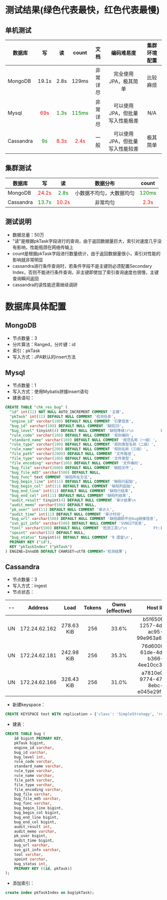 # 测试结果(绿色代表最快，红色代表最慢)
## 单机测试

| 数据库    |   写  |  读  |  count  | 文档 | 编码难易度 | 集群环境配置 |
| --------    | :-----:  | :----:   |:----:   | :----:   |:----:   |:----:|
|  MongoDB    | 19.1s     |   2.8s | 129ms | 非常详尽 | 完全使用JPA，极其简单| 比较麻烦 |
|   Mysql     |<font color=red>69s</font>     |   <font color=green>1.3s</font>  |  <font color=green>115ms</font> | 非常详尽 | 可以使用JPA，但批量写入性能极差| N/A|
|  Cassandra  |<font color=green>9s</font>    |  <font color=red>8.3s</font>      | <font color=red>2.4s</font> | 一般 | 可以使用JPA，但批量写入性能较差| 极其简单|
## 集群测试
| 数据库    |   写  |  读  | 数据分布                             |count|
| --------    | :-----:  | :----: |:-----:                      | :-----:|
|  MongoDB    |  <font color=red>24.2s</font>     |   <font color=green>2.8s</font> |  小数据不均匀，大数据均匀   |<font color=green>120ms</font>|
|  Cassandra  |  <font color=green>13.7s</font>   |  <font color=red>10.2s</font> | 非常均匀                    |<font color=red>2.3s</font>|
## 测试说明
* 数据总量：50万
* "读"是根据pkTask字段进行的查询，由于返回数据量巨大，索引对速度几乎没有影响，性能瓶颈在网络传输上
* count是根据pkTask字段进行数量统计，由于返回数据量很小，索引对性能的影响就非常明显
* cassandra进行条件查询时，若条件字段不是主键则必须配置Secondary Index，否则不能进行条件查询，非主键即使加了索引查询速度也很慢，主键查询瞬间返回
* cassandra的读性能还需继续调研
# 数据库具体配置
## MongoDB
* 节点数量：3
* 分片算法：Ranged，分片键：id
* 索引：pkTask
* 写入方式：JPA默认的insert方法

## Mysql
* 节点数量：1
* 写入方式：使用Mybatis拼接insert语句
* 建表语句：
```sql
CREATE TABLE "chk_res_bug" (
  "id" int(11) NOT NULL AUTO_INCREMENT COMMENT '主键',
  "pkTask" int(11) DEFAULT NULL COMMENT '检测任务',
  "engine_id" varchar(100) DEFAULT NULL COMMENT '引擎信息',
  "bug_id" varchar(100) DEFAULT NULL COMMENT '缺陷ID',
  "bug_level" tinyint(4) DEFAULT NULL COMMENT '缺陷等级\r\n            1 低\r\n            3 中\r\n            5 高',
  "rule_code" varchar(100) DEFAULT NULL COMMENT '规则编码',
  "standard_name" varchar(100) DEFAULT NULL COMMENT '规范名称（一级）',
  "rule_type" varchar(100) DEFAULT NULL COMMENT '规则类型名称（二级）',
  "rule_name" varchar(200) DEFAULT NULL COMMENT '规则名称（三级）',
  "file_path" varchar(2000) DEFAULT NULL COMMENT '文件路径',
  "file_type" varchar(100) DEFAULT NULL COMMENT '文件类型',
  "file_encoding" varchar(100) DEFAULT NULL COMMENT '文件编码',
  "bug_file" varchar(2000) DEFAULT NULL COMMENT '缺陷文件',
  "bug_file_md5" varchar(500) DEFAULT NULL,
  "bug_func" text COMMENT '缺陷所在方法',
  "bug_begin_line" int(11) DEFAULT NULL COMMENT '缺陷行起始',
  "bug_begin_col" int(11) DEFAULT NULL COMMENT '缺陷列起始',
  "bug_end_line" int(11) DEFAULT NULL COMMENT '缺陷行结束',
  "bug_end_col" int(11) DEFAULT NULL COMMENT '缺陷列结束',
  "audit_result" tinyint(4) DEFAULT NULL COMMENT '审计结果\n            0 未审计\n            1 低\n            3 中\n            5 高\n            6 不是问题\n            7 确认\n            8 忽略',
  "audit_memo" varchar(500) DEFAULT NULL,
  "pk_user" int(11) DEFAULT NULL COMMENT '审计人',
  "audit_time" int(11) DEFAULT NULL COMMENT '审计时间',
  "bug_url" varchar(500) DEFAULT NULL COMMENT '缺陷跟踪平台bug链接信息',
  "svn_git_info" varchar(500) DEFAULT NULL COMMENT 'SVNGIT信息',
  "tool" varchar(500) DEFAULT NULL COMMENT '检测工具\r\n            Ft:1,Sky:1,Cx:1\r\n            ',
  "spoint" varchar(32) DEFAULT NULL,
  "bug_status" tinyint(4) DEFAULT NULL COMMENT '9 遗留\n',
  PRIMARY KEY ("id"),
  KEY "pkTaskIndex" ("pkTask")
) ENGINE=InnoDB DEFAULT CHARSET=utf8 COMMENT='检测结果';

```

## Cassandra
* 节点数量：3
* 写入方式：ingest
* 节点状态：

|--|Address|        Load   |    Tokens |      Owns (effective) | Host ID                            |  Rack|
|--|-------|:----:|:----:|:----:|:----:|:----:|
|UN  |172.24.62.162  |278.63 KiB |  256|          33.6%|             b5f650fa-1257-4d30-ac95-99e963a65156|  rack1|
|UN  |172.24.62.181  |242.98 KiB  |  256|          35.3%|             76d6000a-61de-4daa-b366-4ee10cc3674f|  rack1|
|UN  |172.24.62.166  | 328.43 KiB|  256 |         31.0%|             a7810e04-9774-47e0-8ebc-e045e29f29c7|  rack1|
* 新建keyspace：
```sql
CREATE KEYSPACE test WITH replication = {'class': 'SimpleStrategy', 'replication_factor' : 1};
```
* 建表：
```sql
CREATE TABLE bug (
    id bigint PRIMARY KEY,
    pkTask bigint,
    engine_id varchar,
    bug_id varchar,
    bug_level int,
    rule_code varchar,
    standard_name varchar,
    rule_type varchar,
    rule_name varchar,
    file_path varchar,
    file_type varchar,
    file_encoding varchar,
    bug_file varchar,
    bug_file_md5 varchar,
    bug_func varchar,
    bug_begin_line bigint,
    bug_begin_col bigint,
    bug_end_line bigint,
    bug_end_col bigint,
    audit_result int,
    audit_memo varchar,
    pk_user bigint,
    audit_time bigint,
    bug_url varchar,
    svn_git_info varchar,
    tool varchar,
    spoint varchar,
    bug_status int,
    PRIMARY KEY ((id, pkTask))
);
```
* 添加索引：
```sql
create index pkTaskIndex on bug(pkTask);
```